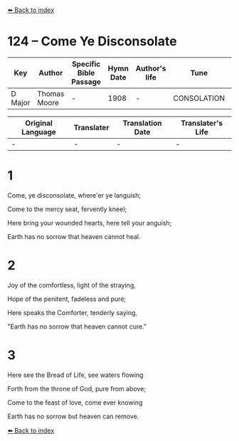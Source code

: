 [⬅️ Back to index](../README.md)

# 124 – Come Ye Disconsolate

Key | Author   | Specific Bible Passage     |Hymn Date |Author's life |Tune |Metrical Pattern   |Composer/Source
-- | --------- | ---------------------------|----------|--------------|-----|-------------------|-------------  
D Major |Thomas Moore |- |1908 |- |CONSOLATION |- |Samuel Webbe

Original Language | Translater | Translation Date   | Translater's Life  
----------------- | --------- | --------------------|-------------     
\- |- |- |-




# 1

Come, ye disconsolate, where'er ye languish;

Come to the mercy seat, fervently kneel;

Here bring your wounded hearts, here tell your anguish;

Earth has no sorrow that heaven cannot heal.



# 2

Joy of the comfortless, light of the straying,

Hope of the penitent, fadeless and pure;

Here speaks the Comforter, tenderly saying,

"Earth has no sorrow that heaven cannot cure."



# 3

Here see the Bread of Life, see waters flowing

Forth from the throne of God, pure from above;

Come to the feast of love, come ever knowing

Earth has no sorrow but heaven can remove.



[⬅️ Back to index](../README.md)
